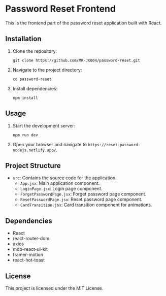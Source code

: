 # Password Reset Frontend

This is the frontend part of the password reset application built with React.

## Installation

1. Clone the repository:

    ```
    git clone https://github.com/MR-JK004/password-reset.git
    ```

2. Navigate to the project directory:

    ```
    cd password-reset
    ```

3. Install dependencies:

    ```
    npm install
    ```

## Usage

1. Start the development server:

    ```
    npm run dev
    ```

2. Open your browser and navigate to `https://reset-password-nodejs.netlify.app/`.

## Project Structure

- `src`: Contains the source code for the application.
  - `App.jsx`: Main application component.
  - `LoginPage.jsx`: Login page component.
  - `ForgetPasswordPage.jsx`: Forget password page component.
  - `ResetPasswordPage.jsx`: Reset password page component.
  - `CardTransition.jsx`: Card transition component for animations.

## Dependencies

- React
- react-router-dom
- axios
- mdb-react-ui-kit
- framer-motion
- react-hot-toast


## License

This project is licensed under the MIT License.
